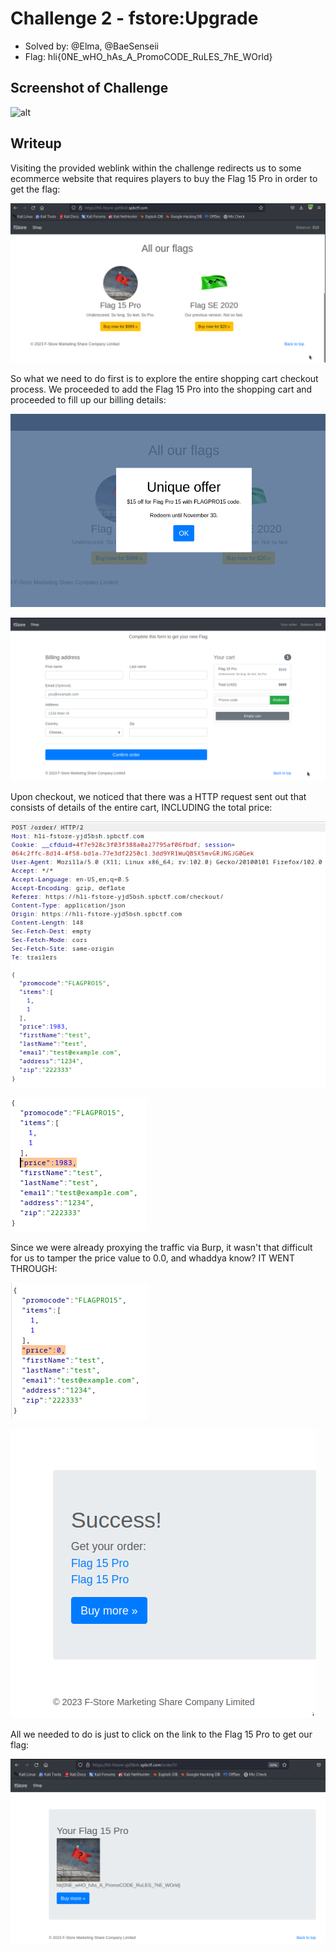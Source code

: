 # Challenge 2 - fstore:Upgrade
- Solved by: @Elma, @BaeSenseii
- Flag: hli{0NE_wHO_hAs_A_PromoCODE_RuLES_7hE_WOrld}

## Screenshot of Challenge
![alt](./images/chall-screenshot.png)

## Writeup
Visiting the provided weblink within the challenge redirects us to some ecommerce website that requires players to buy the Flag 15 Pro in order to get the flag:

![](./images/actf2023_c2_1.png)

So what we need to do first is to explore the entire shopping cart checkout process. We proceeded to add the Flag 15 Pro into the shopping cart and proceeded to fill up our billing details:

![](./images/actf2023_c2_2.png)

![](./images/actf2023_c2_3.png)

Upon checkout, we noticed that there was a HTTP request sent out that consists of details of the entire cart, INCLUDING the total price:

![](./images/actf2023_c2_4.png)

![](./images/actf2023_c2_5.png)

Since we were already proxying the traffic via Burp, it wasn't that difficult for us to tamper the price value to 0.0, and whaddya know? IT WENT THROUGH:

![](./images/actf2023_c2_6.png) 

![](./images/actf2023_c2_7.png)

All we needed to do is just to click on the link to the Flag 15 Pro to get our flag:

![](./images/actf2023_c2_8.png)
